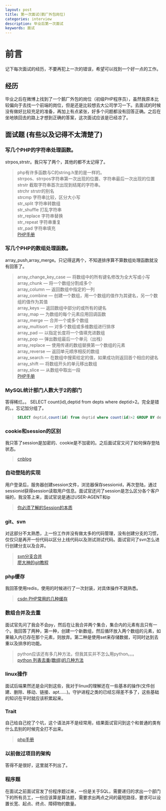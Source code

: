```yaml
---
layout: post
title: 第一次面试(鹅厂外包岗位)
categories: interview
description: 毕业后第一次面试
keywords: 面试
---
```

# 前言
记下每次面试的经历，不要再犯上一次的错误，希望可以找到一个好一点的工作。

## 经历

毕业之后在微博上找到了一个鹅厂外包的岗位（初级PHP程序员），虽然我原本比较偏向于去找一个前端的岗位，但是还是比较想去大公司学习一下。去面试的时候没有做好比较充足的准备，再加上有点紧张，好多个问题都没有回答正确。之后在坐地铁回去的路上才想到正确的答案，这次面试应该是已经凉了。

## 面试题 (有些以及记得不太清楚了)

### 写几个PHP的字符串处理函数。

strpos,strstr。我只写了两个，其他的都不太记得了。  
> php有许多函数与C的string.h里的是一样的。  
> strrpos、strrpos字符串第一次出现的位置、字符串最后一次出现的位置  
> strstr 截取字符串首次出现到结尾的字符串。  
> strchr strstr的别名  
> strcmp 字符串比较，区分大小写  
> str_split 字符串转数组  
> str_shuffle 打乱字符串  
> str_replace 字符串替换  
> str_repeat 字符串重复  
> str_pad 字符串填充  
> [PHP手册](http://php.net/manual/zh/ref.strings.php)  

### 写几个PHP的数组处理函数。

array_push,array_merge。只记得这两个，不知道排序算不算数组处理函数就没有回答了。  
> array_change_key_case — 将数组中的所有键名修改为全大写或小写  
array_chunk — 将一个数组分割成多个  
array_column — 返回数组中指定的一列  
array_combine — 创建一个数组，用一个数组的值作为其键名，另一个数组的值作为其值  
array_keys — 返回数组中部分的或所有的键名  
array_map — 为数组的每个元素应用回调函数  
array_merge — 合并一个或多个数组  
array_multisort — 对多个数组或多维数组进行排序  
array_pad — 以指定长度将一个值填充进数组  
array_pop — 弹出数组最后一个单元（出栈）  
array_replace — 使用传递的数组替换第一个数组的元素  
array_reverse — 返回单元顺序相反的数组  
array_search — 在数组中搜索给定的值，如果成功则返回首个相应的键名  
array_shift — 将数组开头的单元移出数组  
array_slice — 从数组中取出一段  
[PHP手册](http://php.net/manual/zh/book.array.php)

### MySQL统计部门人数大于2的部门

答得稀烂。。 SELECT count(id),deptid from depts where deptid>2。完全是错的。。忘记加分组了。
> ```sql
> SELECT deptid,count(id) from deptid where count(id)>2 GROUP BY deptid
> ```

### cookie和session的区别

我只答了session是加密的、cookie是不加密的。之后面试官又问了如何保存登陆状态。
> [cnblog](https://www.cnblogs.com/zlw-xf/p/8001383.html)

### 自动登陆的实现

用户登录后，服务器创建session文件，浏览器保存sessionid，再次登陆，通过sessionid获得session读取用户信息。面试官还问了session是怎么区分各个客户端的，我没答上来，面试官说是通过USER-AGENT和ip
> [你必须了解的Session的本质](http://www.freebuf.com/articles/web/10369.html)

### git、svn

对这部分不太熟悉，上一份工作并没有做太多的代码管理，没有创建分支的习惯，仅仅只是再开一份代码以区分上线代码以及测试测试代码。面试官问了svn怎么进行创建分支以及合并。
> [svn分支合并](https://www.cnblogs.com/xdouby/p/7237005.html)  
> [廖大神的git教程](https://www.liaoxuefeng.com/wiki/0013739516305929606dd18361248578c67b8067c8c017b000/0013743862006503a1c5bf5a783434581661a3cc2084efa000)

### php缓存

我回答使用redis，使用的时候进行了一次封装，对具体操作不跳熟悉。
> [csdn PHP常用的几种缓存](https://blog.csdn.net/ym_diver/article/details/74078190)

### 数组合并及去重

面试官先问了我会不会py，然后在让我合并两个集合，集合内的元素有且只有一个。我回答了两种，第一种，创建一个新数组，然后循环放入两个数组的元素，如果输入内已存在那个元素，则放弃。第二种是使用set来存储数据，可同时达到去重以及排序的功能。

>python应该还有多几种方法，但我其实并不怎么用python。。。  
[python 列表去重(数组)的几种方法](https://blog.csdn.net/promise_love/article/details/46963589)

### linux操作

面试后端果然还是会问到这些，我对于linux的理解还在一些基本的操作(文件创建、删除、移动、链接、apt……)。守护进程之类的已经忘得差不多了，这些基础的知识在平时就应该积累起来。

### Trait

自己给自己挖了个坑，这个语法并不是经常用，结果面试官问到这个和普通的类有什么去别的时候完全打不出来。

>[php手册](http://php.net/manual/zh/language.oop5.traits.php)

### 以前做过项目的架构

答得不是很好，这里就不列出了。

### 程序题

在面试之前面试官发了份程序题过来，一份是关于SQL，需要递归的求出一个部门下的所有员工，一份应该算是算法题，需要求出两点之间的最短路径，要求可以设置长宽、起点、终点、障碍物的数量。